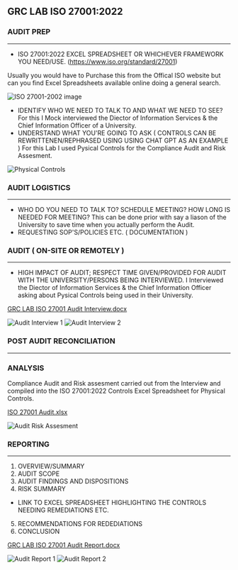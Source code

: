 ## GRC LAB ISO 27001:2022

### AUDIT PREP
__________

- ISO 27001:2022 EXCEL SPREADSHEET OR WHICHEVER FRAMEWORK YOU NEED/USE.
  (https://www.iso.org/standard/27001)

Usually you would have to Purchase this from the Offical ISO website but can you find Excel Spreadsheets available online doing a general search.

![ISO 27001-2002 image](https://github.com/user-attachments/assets/56fe047f-458e-4bf3-a59c-0e65490af273)


- IDENTIFY WHO WE NEED TO TALK TO AND WHAT WE NEED TO SEE?
  For this I Mock interviewed the Diector of Information Services & the Chief Information Officer of a University.
- UNDERSTAND WHAT YOU'RE GOING TO ASK ( CONTROLS CAN BE REWRITTENEN/REPHRASED USING USING CHAT GPT AS AN EXAMPLE )
  For this Lab I used Pysical Controls for the Compliance Audit and Risk Assesment.

![Physical Controls](https://github.com/user-attachments/assets/7e5894a0-e671-470e-9630-3b3742a1c955)


### AUDIT LOGISTICS
_______________

- WHO DO YOU NEED TO TALK TO? SCHEDULE MEETING? HOW LONG IS NEEDED FOR MEETING?
  This can be done prior with say a liason of the University to save time when you actually perform the Audit.
- REQUESTING SOP'S/POLICIES ETC. ( DOCUMENTATION )

### AUDIT ( ON-SITE OR REMOTELY )
_____________________________

- HIGH IMPACT OF AUDIT; RESPECT TIME GIVEN/PROVIDED FOR AUDIT WITH THE UNIVERSITY/PERSONS BEING INTERVIEWED.
  I Interviewed the Diector of Information Services & the Chief Information Officer asking about Pysical Controls being used in their University.

[GRC LAB ISO 27001 Audit Interview.docx](https://github.com/user-attachments/files/17350634/GRC.LAB.ISO.27001.Audit.Interview.docx)

![Audit Interview 1](https://github.com/user-attachments/assets/e4946fc7-2990-40e6-a33a-3ef3f2db2f3f)
![Audit Interview 2](https://github.com/user-attachments/assets/b6ce8aa2-5d90-4eb5-8f8c-42c107f10ee9)


### POST AUDIT RECONCILIATION
_________________________

### ANALYSIS
Compliance Audit and Risk assesment carried out from the Interview and compiled into the ISO 27001:2022 Controls Excel Spreadsheet for Physical Controls.

[ISO 27001 Audit.xlsx](https://github.com/user-attachments/files/17350636/ISO.27001.Audit.xlsx)

![Audit   Risk Assesment](https://github.com/user-attachments/assets/f8652bc4-0a2f-4502-9f9e-ac332d01b4ea)


### REPORTING
_________

1. OVERVIEW/SUMMARY
2. AUDIT SCOPE
3. AUDIT FINDINGS AND DISPOSITIONS
4. RISK SUMMARY
- LINK TO EXCEL SPREADSHEET HIGHLIGHTING THE CONTROLS NEEDING REMEDIATIONS ETC. 
5. RECOMMENDATIONS FOR REDEDIATIONS
6. CONCLUSION

[GRC LAB ISO 27001 Audit Report.docx](https://github.com/user-attachments/files/17350633/GRC.LAB.ISO.27001.Audit.Report.docx)

![Audit Report 1](https://github.com/user-attachments/assets/1cc4623b-e12b-467b-876b-057fff1bc927)
![Audit Report 2](https://github.com/user-attachments/assets/61d9dab2-dc7e-4df5-a521-4cdb87e66b73)
